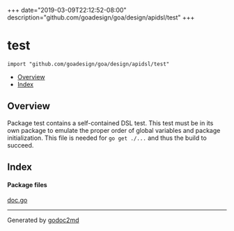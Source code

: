 +++
date="2019-03-09T22:12:52-08:00"
description="github.com/goadesign/goa/design/apidsl/test"
+++


# test
`import "github.com/goadesign/goa/design/apidsl/test"`

* [Overview](#pkg-overview)
* [Index](#pkg-index)

## <a name="pkg-overview">Overview</a>
Package test contains a self-contained DSL test.
This test must be in its own package to emulate the proper order of global
variables and package initialization.
This file is needed for `go get ./...` and thus the build to succeed.




## <a name="pkg-index">Index</a>


#### <a name="pkg-files">Package files</a>
[doc.go](/src/github.com/goadesign/goa/design/apidsl/test/doc.go) 










- - -
Generated by [godoc2md](http://godoc.org/github.com/davecheney/godoc2md)
